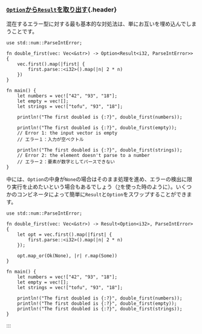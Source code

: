 ### [`Option`から`Result`を取り出す](#optionからresultを取り出す){.header}

混在するエラー型に対する最も基本的な対処法は、単にお互いを埋め込んでしまうことです。

    use std::num::ParseIntError;

    fn double_first(vec: Vec<&str>) -> Option<Result<i32, ParseIntError>> {
        vec.first().map(|first| {
            first.parse::<i32>().map(|n| 2 * n)
        })
    }

    fn main() {
        let numbers = vec!["42", "93", "18"];
        let empty = vec![];
        let strings = vec!["tofu", "93", "18"];

        println!("The first doubled is {:?}", double_first(numbers));

        println!("The first doubled is {:?}", double_first(empty));
        // Error 1: the input vector is empty
        // エラー１：入力が空ベクトル

        println!("The first doubled is {:?}", double_first(strings));
        // Error 2: the element doesn't parse to a number
        // エラー２：要素が数字としてパースできない
    }

中には、`Option`の中身が`None`の場合はそのまま処理を進め、エラーの検出に限り実行を止めたいという場合もあるでしょう（[`?`](../result/enter_question_mark.html)を使った時のように）。いくつかのコンビネータによって簡単に`Result`と`Option`をスワップすることができます。

    use std::num::ParseIntError;

    fn double_first(vec: Vec<&str>) -> Result<Option<i32>, ParseIntError> {
        let opt = vec.first().map(|first| {
            first.parse::<i32>().map(|n| 2 * n)
        });

        opt.map_or(Ok(None), |r| r.map(Some))
    }

    fn main() {
        let numbers = vec!["42", "93", "18"];
        let empty = vec![];
        let strings = vec!["tofu", "93", "18"];

        println!("The first doubled is {:?}", double_first(numbers));
        println!("The first doubled is {:?}", double_first(empty));
        println!("The first doubled is {:?}", double_first(strings));
    }
:::

